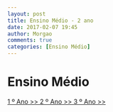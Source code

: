 ```yaml
---
layout: post
title: Ensino Médio - 2 ano
date: 2017-02-07 19:45
author: Morgao
comments: true
categories: [Ensino Médio]
---
```



# Ensino Médio
[1 º Ano >> ](https://tecritmodigital.com.br/#)
[2 º Ano >> ](https://tecritmodigital.com.br/#)
[3 º Ano >> ](https://tecritmodigital.com.br/#)